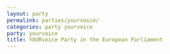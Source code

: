 ```yaml
---
layout: party
permalink: parties/yourvoice/
categories: party yourvoice
party: yourvoice
title: YOURvoice Party in the European Parliament
---
```

